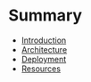 # Summary

* [Introduction](README.md)
* [Architecture](architecture.md)
* [Deployment](deployment.md)
* [Resources](resources.md)

